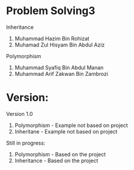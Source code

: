 # Problem Solving3

Inheritance
1) Muhammad Hazim Bin Rohizat 
2) Muhamad Zul Hisyam Bin Abdul Aziz

Polymorphism
1) Muhammad Syafiq Bin Abdul Manan
2) Muhammad Arif Zakwan Bin Zambrozi

# Version:

Version 1.0
1) Polymorphism - Example not based on project
2) Inheritane - Example not based on project

Still in progress:
1) Polymorphism - Based on the project
2) Inheritance - Based on the project
